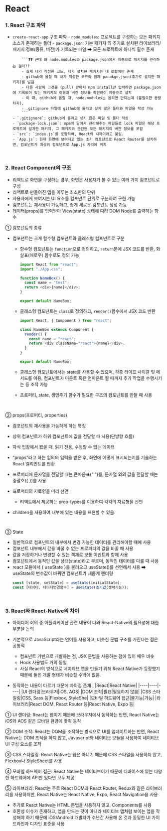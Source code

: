 # React

### 1. React 구조 파악

- `create-react-app` 구조 파악 - `node_modules`: 프로젝트를 구성하는 모든 패키지 소스가 존재하는 폴더 - `package.json`: 기본 패키지 외 추가로 설치된 라이브러리/패키지 정보(종류, 버전)가 기록되는 파일 ➡ 모든 프로젝트에 하나씩 필수 존재
  <br>

          ```❓❓ 근데 왜 node.modules과 package.json에서 이중으로 패키지를 관리하는 걸까??
          - 실제 내가 작성한 코드, 내가 설치한 패키지는 내 로컬에만 존재
          - github에 올릴 때 내가 작성한 코드와 함께 pacakge.json(추가로 설치한 패키지)를 넘김
          - 다른 사람이 그것을 (pull) 받아서 npm install만 입력하면 package.json에 기록되어 있는 패키지의 이름과 버전 정보를 확인하여 자동으로 설치
          - 이 때, github에 올릴 때, node.modules는 올리면 안되는데 (불필요한 용량 차지),
          - .gitignore 파일에 github에 올리고 싶지 않은 폴더와 파일을 작성 가능
          ```
      - `.gitignore`: github에 올리고 싶지 않은 파일 및 폴더 작성
      - `package-lock.json`: npm이 알아서 관리해주는 파일들로 lock 파일은 해당 프로젝트에 설치한 패키지, 그 패키지와 관련된 모든 패키지의 버전 정보를 포함
      - `src`: `index.js`를 포함하여, React의 시작이라고 불림.
      - `App.js`: 현재 화면에 보여지고 있는 초기 컴포넌트로 React Router를 설치하면, 컴포넌트가 최상위 컴포넌트로 App.js 자리에 위치

  <br>

### 2. React Component의 구조

- 리액트로 화면을 구성하는 경우, 화면은 사용자가 볼 수 있는 여러 가지 컴포넌트로 구성
- 리액트로 만들어진 앱을 이루는 최소한의 단위
- 사용자에게 보여지는 UI 요소를 컴포넌트 단위로 구분하여 구현 가능
- 컴포넌트는 재사용이 가능하고, 쉽게 새로운 컴포넌트 생성 가능
- 데이터(props)를 입력받아 View(state) 상태에 따라 DOM Node를 출력하는 함수

① 컴포넌트의 종류

- 컴포넌트는 크게 함수형 컴포넌트와 클래스형 컴포넌트로 구분

  - 함수형 컴포넌트는 `function`으로 정의하고, `return`문에 JSX 코드를 반환, 화살표(애로우) 함수로도 정의 가능
    <br>

    ```javascript
    import React from "react";
    import "./App.css";

    function NameBox() {
      const name = "test";
      return <div>{name}</div>;
    }

    export default NameBox;
    ```

  - 클래스형 컴포넌트는 `class`로 정의하고, `render()`함수에서 JSX 코드 반환
    <br>

    ```javascript
    import React, { Component } from "react";

    class NameBox extends Component {
      render() {
        const name = "react";
        return <div className="react">{name}</div>;
      }
    }

    export default NameBox;
    ```

  - 클래스형 컴포넌트에서는 state를 사용할 수 있으며, 각종 라이프 사이클 및 메서드를 이용, 컴포넌트가 마운트 혹은 언마운트 될 때까지 추가 작업을 수행시키는 등 조작 가능
  - 프로퍼티, state, 생명주기 함수가 필요한 구조의 컴포넌트를 만들 때 사용

<br>

② props(프로퍼티, properties)

- 컴포넌트의 재사용을 가능하게 하는 특징
- 상위 컴포넌트가 하위 컴포넌트에 값을 전달할 때 사용(단방향 흐름)
- 자식 입장에서 봤을 때, 읽기 전용, 수정할 수 없는 데이터
- “props”라고 하는 임의의 입력을 받은 후, 화면에 어떻게 표시되는지를 기술하는 React 엘리먼트를 반환

- 프로퍼티에 문자열을 전달할 때는 큰따옴표(" ")를, 문자열 외의 값을 전달할 때는 중괄호({ })를 사용
- 프로퍼티의 자료형을 미리 선언
  - 리액트에서 제공하는 prop-types를 이용하여 각각의 자료형을 선언
- children을 사용하여 내부에 있는 내용을 표현할 수 있음.

<br>

③ State

- 일반적으로 컴포넌트의 내부에서 변경 가능한 데이터를 관리해야할 때에 사용
- 컴포넌트 내부에서 값을 바꿀 수 없는 프로퍼티의 값을 바꿀 때 사용
- 값을 저장하거나 변경할 수 있는 객체로 보통 이벤트와 함께 사용
- 컴포넌트에서 동적인 값을 상태(state)라고 부르며, 동적인 데이터를 다룰 때 사용
- react 모듈에서 { useState }를 불러오고 useState()를 선언해서 사용 ➡ useState의 변수값이 바뀌면 컴포넌트가 새롭게 렌더링
  ```javascript
  const [state, setState] = useState(initialState);
  const [데이터, 데이터변경함수] = useState(초기값(생략가능));
  ```
  <br>

### 3. React와 React-Native의 차이

- 아이디어 회의 중 어플리케이션 관련 내용이 나와 React-Native의 필요성에 대한 부분을 논의
- 기본적으로 JavaScript라는 언어를 사용하고, 비슷한 문법 구조를 가진다는 점은 공통적

  - 컴포넌트 기반으로 개발하는 점, JSX 문법을 사용하는 점에 있어 매우 비슷
  - Hook 사용법도 거의 동일
  - 사실 React의 방식으로 네이티브 앱을 만들기 위해 React Native가 등장했기 때문에 둘은 개발 형태가 비슷할 수밖에 없음.

- 동작하는 내용이 다르기 때문에 차이점 존재
  | |React|React Native|
  |----|----|----|
  |UI 렌더링|브라우저|iOS, AOS|
  |DOM 조작|필요|필요하지 않음|
  |CSS 스타일링|CSS, Sass 등|Flexbox, StyleShe|
  |모바일 하드웨어 접근|불가능|가능|
  |라이브러리|React DOM, React Router 등|React Native, Expo 등|

① UI 렌더링: React는 웹이기 때문에 브라우저에서 동작하는 반면, React Native는 iOS와 AOS 같은 모바일 환경에 맞춰 동작

② DOM 조작: React는 DOM을 조작하는 방식으로 UI를 업데이트하는 반면, React Native는 DOM 조작을 하지 않고, Javascript와 네이티브 모듈을 사용하여 네이티브 UI 구성 요소를 조작

③ CSS 스타일링: React Native는 웹은 아니기 때문에 CSS 스타일을 사용하지 않고, Flexbox나 StyleSheet를 사용

④ 모바일 하드웨어 접근: React Native는 네이티브이기 때문에 디바이스에 있는 다양한 하드웨어에 API만 있다면 모두 제공

⑤ 라이브러리: React는 주로 React DOM과 React Router, Redux와 같은 라이브러리를 사용하지만, React Native는 React Native, Expo, React Navigation을 사용

- 추가로 React Native는 HTML 문법을 사용하지 않고, Components를 사용
- 호환성 이슈가 존재하고, 앱을 만드는 것이 아니라 네이티브 앱처럼 보이는 앱을 작성해야 하기 때문에 iOS/Android 개발자가 수년간 사용해 온 것과 동일한 UI 가이드라인과 디자인 표준을 사용
